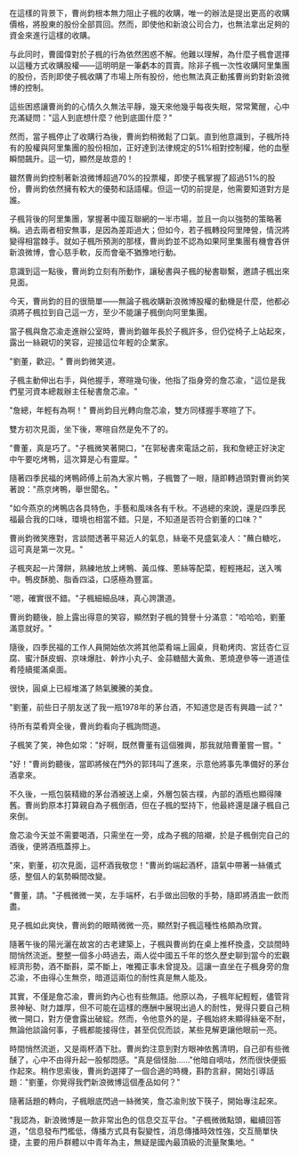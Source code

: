 在這樣的背景下，曹尚鈞根本無力阻止子楓的收購，唯一的辦法是提出更高的收購價格，將股東的股份全部買回。然而，即使他和新浪公司合力，也無法拿出足夠的資金來進行這樣的收購。

与此同时，曹國偉對於子楓的行為依然困惑不解。他難以理解，為什麼子楓會選擇以這種方式收購股權——這明明是一筆虧本的買賣。除非子楓一次性收購阿里集團的股份，否則即使子楓收購了市場上所有股份，他也無法真正動搖曹尚鈞對新浪微博的控制。

這些困惑讓曹尚鈞的心情久久無法平靜，幾天來他幾乎每夜失眠，常常驚醒，心中充滿疑問："這人到底想什麼？他到底圖什麼？"

然而，當子楓停止了收購行為後，曹尚鈞稍微鬆了口氣。直到他意識到，子楓所持有的股權與阿里集團的股份相加，正好達到法律規定的51%相對控制權，他的血壓瞬間飆升。這一切，顯然是故意的！

雖然曹尚鈞控制著新浪微博超過70%的投票權，即使子楓掌握了超過51%的股份，曹尚鈞依然擁有較大的優勢和話語權。但這一切的前提是，他需要知道對方是誰。

子楓背後的阿里集團，掌握著中國互聯網的一半市場，並且一向以強勢的策略著稱。過去兩者相安無事，是因為差距過大；但如今，若子楓轉投阿里陣營，情況將變得相當棘手。就如子楓所預測的那樣，曹尚鈞並不認為如果阿里集團有機會吞併新浪微博，會心慈手軟，反而會毫不猶豫地行動。

意識到這一點後，曹尚鈞立刻有所動作，讓秘書與子楓的秘書聯繫，邀請子楓出來見面。

今天，曹尚鈞的目的很簡單——無論子楓收購新浪微博股權的動機是什麼，他都必須將子楓拉到自己這一方，至少不能讓子楓倒向阿里集團。

當子楓與詹芯渝走進辦公室時，曹尚鈞雖年長於子楓許多，但仍從椅子上站起來，露出一絲親切的笑容，迎接這位年輕的企業家。

"劉董，歡迎。" 曹尚鈞微笑道。

子楓主動伸出右手，與他握手，寒暄幾句後，他指了指身旁的詹芯渝，"這位是我們星河資本總裁辦主任秘書詹芯渝。"

"詹總，年輕有為啊！" 
曹尚鈞目光轉向詹芯渝，雙方同樣握手寒暄了下。

雙方初次見面，坐下後，寒暄自然是免不了的。

"曹董，真是巧了。"子楓微笑著開口，"在郭秘書來電話之前，我和詹總正好決定中午要吃烤鴨，這次算是心有靈犀。"

隨著四季民福的烤鴨師傅上前為大家片鴨，子楓瞥了一眼，隨即轉過頭對曹尚鈞笑著說："燕京烤鴨，舉世聞名。"  

"如今燕京的烤鴨店各具特色，手藝和風味各有千秋。不過總的來說，還是四季民福最合我的口味，環境也相當不錯。只是，不知道是否符合劉董的口味？"  

曹尚鈞微笑應對，言談間透著平易近人的氣息，絲毫不見盛氣凌人："蘸白糖吃，這可真是第一次見。"  

子楓夾起一片薄餅，熟練地放上烤鴨、黃瓜條、蔥絲等配菜，輕輕捲起，送入嘴中。鴨皮酥脆、脂香四溢，口感極為豐富。  

"嗯，確實很不錯。"子楓細細品味，真心誇讚道。  

曹尚鈞聽後，臉上露出得意的笑容，顯然對子楓的贊譽十分滿意："哈哈哈，劉董滿意就好。"  

隨後，四季民福的工作人員開始依次將其他菜肴端上圓桌，貝勒烤肉、宮廷杏仁豆腐、蜜汁酥皮蝦、京味爆肚、幹炸小丸子、金蒜糖醋大黃魚、蔥燒遼參等一道道佳肴陸續擺滿桌面。  

很快，圓桌上已經堆滿了熱氣騰騰的美食。  

"劉董，前些日子朋友送了我一瓶1978年的茅台酒，不知道您是否有興趣一試？"  

待所有菜肴齊全後，曹尚鈞看向子楓詢問道。  

子楓笑了笑，神色如常："好啊，既然曹董有這個雅興，那我就陪曹董嘗一嘗。"  

"好！"曹尚鈞聽後，當即將候在門外的郭玮叫了進來，示意他將事先準備好的茅台酒拿來。  

不久後，一瓶包裝精緻的茅台酒被送上桌，外層包裝古樸，內部的酒瓶也顯得陳舊。曹尚鈞原本打算親自為子楓倒酒，但在子楓的堅持下，他最終還是讓子楓自己來倒。  

詹芯渝今天並不需要喝酒，只需坐在一旁，成為子楓的陪襯，於是子楓倒完自己的酒後，便將酒瓶蓋擰上。  

"來，劉董，初次見面，這杯酒我敬您！"曹尚鈞端起酒杯，語氣中帶著一絲儀式感，整個人的氣勢瞬間改變。  

"曹董，請。"子楓微微一笑，左手端杯，右手做出回敬的手勢，隨即將酒盅一飲而盡。  

見子楓如此爽快，曹尚鈞的眼睛微微一亮，顯然對子楓這種性格頗為欣賞。

隨著午後的陽光灑在故宮的古老建築上，子楓與曹尚鈞在桌上推杯換盞，交談間時間悄然流逝。整整一個多小時過去，兩人從中國五千年的悠久歷史聊到當今的宏觀經濟形勢，酒不斷斟，菜不斷上，唯獨正事未曾提及。這讓一直坐在子楓身旁的詹芯渝，不由得心生無奈，暗道這兩位的耐性真是無人能及。

其實，不僅是詹芯渝，曹尚鈞內心也有些無語。他原以為，子楓年紀輕輕，儘管背景神秘、財力雄厚，但不可能在這樣的應酬中展現出過人的耐性，覺得只要自己稍微一開口，對方便會露出破綻。然而，令他意外的是，子楓始終未顯得絲毫不耐，無論他談論何事，子楓都能接得住，甚至侃侃而談，某些見解更讓他眼前一亮。

時間悄然流逝，又是兩杯酒下肚。曹尚鈞注意到對方眼神依舊清明，自己卻有些微醺了，心中不由得升起一股郁悶感。"真是個怪胎……"他暗自嘀咕，然而很快便振作起來。稍作思索後，曹尚鈞選擇了一個合適的時機，斟酌言辭，開始引導話題："劉董，你覺得我們新浪微博這個產品如何？"

隨著話題的轉向，子楓眼底閃過一絲微笑，詹芯渝則放下筷子，開始專注起來。

"我認為，新浪微博是一款非常出色的信息交互平台。"子楓微微點頭，繼續回答道，"信息發布門檻低，傳播方式具有裂變性，消息傳播時效性強，交互簡單快捷，主要的用戶群體以中青年為主，無疑是國內最頂級的流量聚集地。"